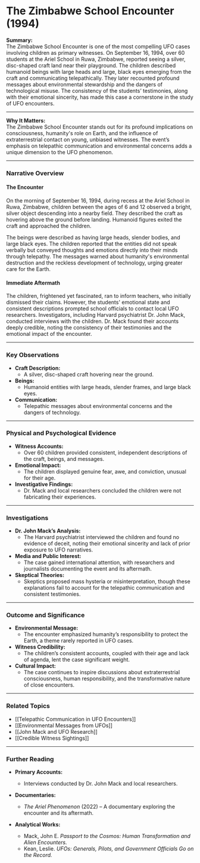 # The Zimbabwe School Encounter (1994)

**Summary:**  
The Zimbabwe School Encounter is one of the most compelling UFO cases involving children as primary witnesses. On September 16, 1994, over 60 students at the Ariel School in Ruwa, Zimbabwe, reported seeing a silver, disc-shaped craft land near their playground. The children described humanoid beings with large heads and large, black eyes emerging from the craft and communicating telepathically. They later recounted profound messages about environmental stewardship and the dangers of technological misuse. The consistency of the students’ testimonies, along with their emotional sincerity, has made this case a cornerstone in the study of UFO encounters.

---

**Why It Matters:**  
The Zimbabwe School Encounter stands out for its profound implications on consciousness, humanity's role on Earth, and the influence of extraterrestrial contact on young, unbiased witnesses. The event’s emphasis on telepathic communication and environmental concerns adds a unique dimension to the UFO phenomenon.

---

### **Narrative Overview**

#### **The Encounter**

On the morning of September 16, 1994, during recess at the Ariel School in Ruwa, Zimbabwe, children between the ages of 6 and 12 observed a bright, silver object descending into a nearby field. They described the craft as hovering above the ground before landing. Humanoid figures exited the craft and approached the children.

The beings were described as having large heads, slender bodies, and large black eyes. The children reported that the entities did not speak verbally but conveyed thoughts and emotions directly into their minds through telepathy. The messages warned about humanity's environmental destruction and the reckless development of technology, urging greater care for the Earth.

#### **Immediate Aftermath**

The children, frightened yet fascinated, ran to inform teachers, who initially dismissed their claims. However, the students' emotional state and consistent descriptions prompted school officials to contact local UFO researchers. Investigators, including Harvard psychiatrist Dr. John Mack, conducted interviews with the children. Dr. Mack found their accounts deeply credible, noting the consistency of their testimonies and the emotional impact of the encounter.

---

### **Key Observations**

- **Craft Description:**
    - A silver, disc-shaped craft hovering near the ground.
- **Beings:**
    - Humanoid entities with large heads, slender frames, and large black eyes.
- **Communication:**
    - Telepathic messages about environmental concerns and the dangers of technology.

---

### **Physical and Psychological Evidence**

- **Witness Accounts:**
    - Over 60 children provided consistent, independent descriptions of the craft, beings, and messages.
- **Emotional Impact:**
    - The children displayed genuine fear, awe, and conviction, unusual for their age.
- **Investigative Findings:**
    - Dr. Mack and local researchers concluded the children were not fabricating their experiences.

---

### **Investigations**

- **Dr. John Mack’s Analysis:**
    - The Harvard psychiatrist interviewed the children and found no evidence of deceit, noting their emotional sincerity and lack of prior exposure to UFO narratives.
- **Media and Public Interest:**
    - The case gained international attention, with researchers and journalists documenting the event and its aftermath.
- **Skeptical Theories:**
    - Skeptics proposed mass hysteria or misinterpretation, though these explanations fail to account for the telepathic communication and consistent testimonies.

---

### **Outcome and Significance**

- **Environmental Message:**
    - The encounter emphasized humanity’s responsibility to protect the Earth, a theme rarely reported in UFO cases.
- **Witness Credibility:**
    - The children’s consistent accounts, coupled with their age and lack of agenda, lent the case significant weight.
- **Cultural Impact:**
    - The case continues to inspire discussions about extraterrestrial consciousness, human responsibility, and the transformative nature of close encounters.

---

### **Related Topics**

- [[Telepathic Communication in UFO Encounters]]
- [[Environmental Messages from UFOs]]
- [[John Mack and UFO Research]]
- [[Credible Witness Sightings]]

---

### **Further Reading**

- **Primary Accounts:**
    
    - Interviews conducted by Dr. John Mack and local researchers.
- **Documentaries:**
    
    - _The Ariel Phenomenon_ (2022) – A documentary exploring the encounter and its aftermath.
- **Analytical Works:**
    
    - Mack, John E. _Passport to the Cosmos: Human Transformation and Alien Encounters._
    - Kean, Leslie. _UFOs: Generals, Pilots, and Government Officials Go on the Record._

